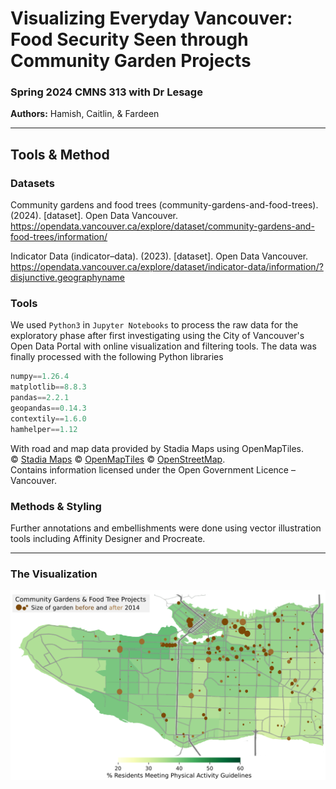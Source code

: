 # Visualizing Everyday Vancouver: Food Security Seen through Community Garden Projects
### Spring 2024 CMNS 313 with Dr Lesage
**Authors:** Hamish, Caitlin, & Fardeen

---
## Tools & Method
### Datasets
Community gardens and food trees (community-gardens-and-food-trees). (2024). [dataset]. Open Data Vancouver. https://opendata.vancouver.ca/explore/dataset/community-gardens-and-food-trees/information/

Indicator Data (indicator–data). (2023). [dataset]. Open Data Vancouver. https://opendata.vancouver.ca/explore/dataset/indicator-data/information/?disjunctive.geographyname

### Tools
We used `Python3` in `Jupyter Notebooks` to process the raw data for the exploratory phase after first investigating using the City of Vancouver's Open Data Portal with online visualization and filtering tools. The data was finally processed with the following Python libraries
```python
numpy==1.26.4
matplotlib==8.8.3
pandas==2.2.1
geopandas==0.14.3
contextily==1.6.0
hamhelper==1.12
```
With road and map data provided by Stadia Maps using OpenMapTiles.\
&copy; <a href="https://stadiamaps.com/" target="_blank">Stadia Maps</a>
&copy; <a href="https://openmaptiles.org/" target="_blank">OpenMapTiles</a>
&copy; <a href="https://www.openstreetmap.org/copyright" target="_blank">OpenStreetMap</a>. \
Contains information licensed under the Open Government Licence – Vancouver.
### Methods & Styling
Further annotations and embellishments were done using vector illustration tools including Affinity Designer and Procreate.

---
### The Visualization
![Garden Visualization](https://raw.githubusercontent.com/Ham0osh/CMNS-313/main/Assignment%204/plots/garden-indicator-v3.png)
